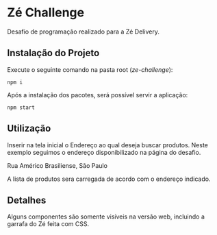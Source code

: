 # Zé Challenge

Desafio de programação realizado para a Zé Delivery.

## Instalação do Projeto

Execute o seguinte comando na pasta root (_ze-challenge_):

`npm i`

Após a instalação dos pacotes, será possível servir a aplicação:

`npm start`

## Utilização

Inserir na tela inicial o Endereço ao qual deseja buscar produtos. Neste exemplo seguimos o endereço disponibilizado na página do desafio.

Rua Américo Brasiliense, São Paulo

A lista de produtos sera carregada de acordo com o endereço indicado.

## Detalhes

Alguns componentes são somente visíveis na versão web, incluindo a garrafa do Zé feita com CSS.
